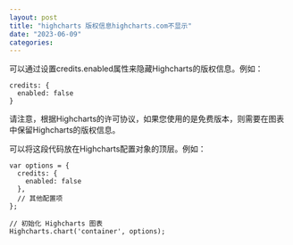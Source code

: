 ```yaml
---
layout: post
title: "highcharts 版权信息highcharts.com不显示"
date: "2023-06-09"
categories: 
---
```

<p>可以通过设置credits.enabled属性来隐藏Highcharts的版权信息。例如：</p>

<pre>
<code>credits: {
  enabled: false
}</code></pre>

<p>请注意，根据Highcharts的许可协议，如果您使用的是免费版本，则需要在图表中保留Highcharts的版权信息。</p>

<p>可以将这段代码放在Highcharts配置对象的顶层。例如：</p>

<pre>
<code>var options = {
  credits: {
    enabled: false
  },
  // 其他配置项
};

// 初始化 Highcharts 图表
Highcharts.chart(&#39;container&#39;, options);</code></pre>

<p>&nbsp;</p>

